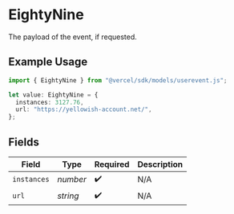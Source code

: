 # EightyNine

The payload of the event, if requested.

## Example Usage

```typescript
import { EightyNine } from "@vercel/sdk/models/userevent.js";

let value: EightyNine = {
  instances: 3127.76,
  url: "https://yellowish-account.net/",
};
```

## Fields

| Field              | Type               | Required           | Description        |
| ------------------ | ------------------ | ------------------ | ------------------ |
| `instances`        | *number*           | :heavy_check_mark: | N/A                |
| `url`              | *string*           | :heavy_check_mark: | N/A                |